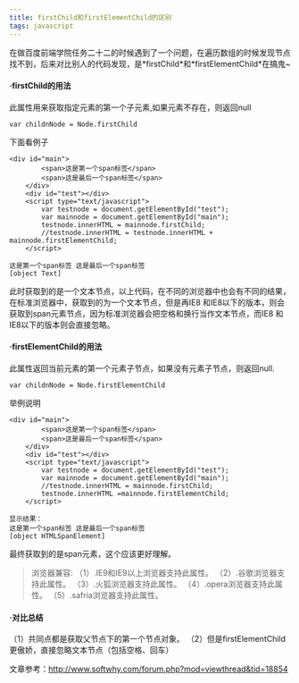 ```yaml
---
title: firstChild和firstElementChild的区别
tags: javascript
---
```


在做百度前端学院任务二十二的时候遇到了一个问题，在遍历数组的时候发现节点找不到，后来对比别人的代码发现，是\*firstChild\*和\*firstElementChild\*在搞鬼~

 #### ·firstChild的用法

此属性用来获取指定元素的第一个子元素,如果元素不存在，则返回null

```语法
var childnNode = Node.firstChild
```

下面看例子
```
<div id="main">
		<span>这是第一个span标签</span>
		<span>这是最后一个span标签</span>
	</div>
	<div id="test"></div>
	<script type="text/javascript">
		var testnode = document.getElementById("test");
		var mainnode = document.getElementById("main"); 
		testnode.innerHTML = mainnode.firstChild;
		//testnode.innerHTML = testnode.innerHTML + mainnode.firstElementChild;
	</script>

```
<!--more-->
```显示结果
这是第一个span标签 这是最后一个span标签
[object Text]
```

此时获取到的是一个文本节点，以上代码，在不同的浏览器中也会有不同的结果，在标准浏览器中，获取到的为一个文本节点，但是再IE8 和IE8以下的版本，则会获取到span元素节点，因为标准浏览器会把空格和换行当作文本节点，而IE8 和IE8以下的版本则会直接忽略。

 #### ·firstElementChild的用法

此属性返回当前元素的第一个元素子节点，如果没有元素子节点，则返回null.

```语法结构
var childnNode = Node.firstElementChild
```
举例说明

```
<div id="main">
		<span>这是第一个span标签</span>
		<span>这是最后一个span标签</span>
	</div>
	<div id="test"></div>
	<script type="text/javascript">
		var testnode = document.getElementById("test");
		var mainnode = document.getElementById("main"); 
		//testnode.innerHTML = mainnode.firstChild;
		testnode.innerHTML =mainnode.firstElementChild;
	</script>
```
```
显示结果：
这是第一个span标签 这是最后一个span标签
[object HTMLSpanElement]
```
最终获取到的是span元素，这个应该更好理解。

> 浏览器兼容:
（1）.IE9和IE9以上浏览器支持此属性。
（2）.谷歌浏览器支持此属性。
（3）.火狐浏览器支持此属性。
（4）.opera浏览器支持此属性。
（5）.safria浏览器支持此属性。


 #### ·对比总结
  
  （1）共同点都是获取父节点下的第一个节点对象。
  （2）但是firstElementChild更傲娇，直接忽略文本节点（包括空格、回车）

  文章参考：http://www.softwhy.com/forum.php?mod=viewthread&tid=18854